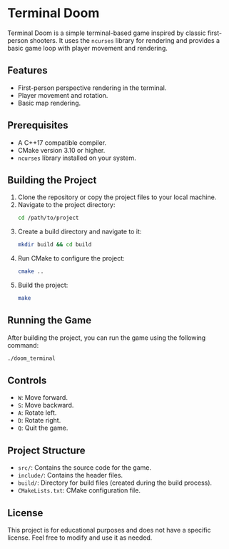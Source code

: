 # Terminal Doom

Terminal Doom is a simple terminal-based game inspired by classic first-person shooters. It uses the `ncurses` library for rendering and provides a basic game loop with player movement and rendering.

## Features
- First-person perspective rendering in the terminal.
- Player movement and rotation.
- Basic map rendering.

## Prerequisites
- A C++17 compatible compiler.
- CMake version 3.10 or higher.
- `ncurses` library installed on your system.

## Building the Project
1. Clone the repository or copy the project files to your local machine.
2. Navigate to the project directory:
   ```bash
   cd /path/to/project
   ```
3. Create a build directory and navigate to it:
   ```bash
   mkdir build && cd build
   ```
4. Run CMake to configure the project:
   ```bash
   cmake ..
   ```
5. Build the project:
   ```bash
   make
   ```

## Running the Game
After building the project, you can run the game using the following command:
```bash
./doom_terminal
```

## Controls
- `W`: Move forward.
- `S`: Move backward.
- `A`: Rotate left.
- `D`: Rotate right.
- `Q`: Quit the game.

## Project Structure
- `src/`: Contains the source code for the game.
- `include/`: Contains the header files.
- `build/`: Directory for build files (created during the build process).
- `CMakeLists.txt`: CMake configuration file.

## License
This project is for educational purposes and does not have a specific license. Feel free to modify and use it as needed.
